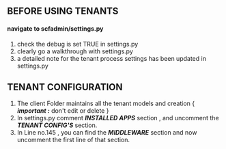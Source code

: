 ## BEFORE USING TENANTS


#### navigate to scfadmin/settings.py
1. check the debug is set TRUE in settings.py
2. clearly go a walkthrough with settings.py 
3. a detailed note for the tenant process settings has been updated in settings.py 


## TENANT CONFIGURATION

1. The client Folder maintains all the tenant models and creation { ***important :*** don't edit or delete }
2. In  settings.py comment ***INSTALLED APPS***  section , and uncomment the ***TENANT CONFIG'S*** section.
3. In Line no.145 , you can find the ***MIDDLEWARE*** section and now uncomment the first line of that section.
